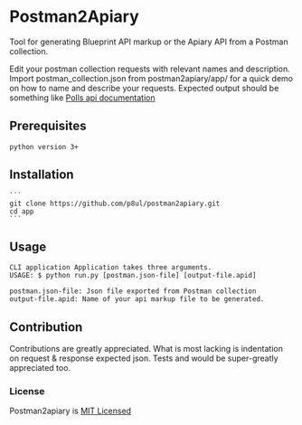 # Postman2Apiary

 Tool for generating Blueprint API markup or the Apiary API from a Postman collection. 

Edit your postman collection requests with relevant names and description. Import postman_collection.json from postman2apiary/app/ for a quick demo on how to name and describe your requests.
Expected output should be something like [Polls api documentation](https://apiblueprint.org/documentation/examples/polls-api.html)

## Prerequisites
    python version 3+

## Installation
    ```
    git clone https://github.com/p8ul/postman2apiary.git
    cd app
    ```
## Usage
    CLI application Application takes three arguments.
    USAGE: $ python run.py [postman.json-file] [output-file.apid]

    postman.json-file: Json file exported from Postman collection
    output-file.apid: Name of your api markup file to be generated.

## Contribution
Contributions are greatly appreciated. What is most lacking is indentation on request & response expected json.
Tests and would be super-greatly appreciated too.

### License
Postman2apiary is [MIT Licensed](https://github.com/p8ul/postman2apiary/blob/master/LICENSE)
